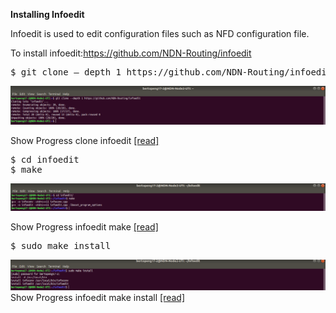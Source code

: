 **Installing Infoedit**

Infoedit is used to edit configuration files such as NFD configuration file.

To install infoedit:https://github.com/NDN-Routing/infoedit

<pre>
$ git clone — depth 1 https://github.com/NDN-Routing/infoedit
</pre>
![[alt tag]](https://github.com/syaifulahdan/Mini-NDN-Work/blob/main/Assignment%202:NDNrg-Topology/NDNrg-Image-Node2/NDNrg-Image-Infoedit2/1-gitclone-infoedit2.png)

Show Progress clone infoedit [[read]](https://github.com/syaifulahdan/Mini-NDN-Work/blob/main/Assignment%202:NDNrg-Topology/NDNrg-Image-Node2/NDNrg-Image-Infoedit2/1-gitclone-infoedit2.png)

<pre>
$ cd infoedit
$ make
</pre>

![[alt tag]](https://github.com/syaifulahdan/Mini-NDN-Work/blob/main/Assignment%202:NDNrg-Topology/NDNrg-Image-Node2/NDNrg-Image-Infoedit2/2-infoedit2-make.png)

Show Progress infoedit make [[read]](https://github.com/syaifulahdan/Mini-NDN-Work/blob/main/Assignment%202:NDNrg-Topology/NDNrg-Image-Node2/infoedit2-make.txt)


<pre>
$ sudo make install
</pre>

![[alt tag]](https://github.com/syaifulahdan/Mini-NDN-Work/blob/main/Assignment%202:NDNrg-Topology/NDNrg-Image-Node2/NDNrg-Image-Infoedit2/3-infoedit2-make-install.png)
Show Progress infoedit make install [[read]](https://github.com/syaifulahdan/Mini-NDN-Work/blob/main/Assignment%202:NDNrg-Topology/NDNrg-Image-Node2/infoedit2-make-install.txt)

